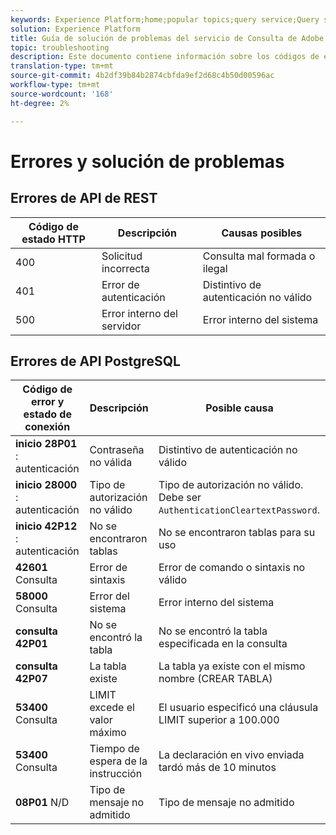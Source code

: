 ```yaml
---
keywords: Experience Platform;home;popular topics;query service;Query service;troubleshooting guide;faq;troubleshooting;
solution: Experience Platform
title: Guía de solución de problemas del servicio de Consulta de Adobe Experience Platform
topic: troubleshooting
description: Este documento contiene información sobre los códigos de error comunes que encuentra y las posibles causas.
translation-type: tm+mt
source-git-commit: 4b2df39b84b2874cbfda9ef2d68c4b50d00596ac
workflow-type: tm+mt
source-wordcount: '168'
ht-degree: 2%

---
```



# Errores y solución de problemas

## Errores de API de REST

| Código de estado HTTP | Descripción | Causas posibles |
| ---------------- | ----------- | --------------- |
| 400 | Solicitud incorrecta | Consulta mal formada o ilegal |
| 401 | Error de autenticación | Distintivo de autenticación no válido |
| 500 | Error interno del servidor | Error interno del sistema |

## Errores de API PostgreSQL

| Código de error y estado de conexión | Descripción | Posible causa |
| ------------------------------- | ----------- | -------------- |
| **inicio 28P01** : autenticación | Contraseña no válida | Distintivo de autenticación no válido |
| **inicio 28000** : autenticación | Tipo de autorización no válido | Tipo de autorización no válido. Debe ser `AuthenticationCleartextPassword`. |
| **inicio 42P12** : autenticación | No se encontraron tablas | No se encontraron tablas para su uso |
| **42601** Consulta | Error de sintaxis | Error de comando o sintaxis no válido |
| **58000** Consulta | Error del sistema | Error interno del sistema |
| **consulta 42P01** | No se encontró la tabla | No se encontró la tabla especificada en la consulta |
| **consulta 42P07** | La tabla existe | La tabla ya existe con el mismo nombre (CREAR TABLA) |
| **53400** Consulta | LIMIT excede el valor máximo | El usuario especificó una cláusula LIMIT superior a 100.000 |
| **53400** Consulta | Tiempo de espera de la instrucción | La declaración en vivo enviada tardó más de 10 minutos |
| **08P01** N/D | Tipo de mensaje no admitido | Tipo de mensaje no admitido |
